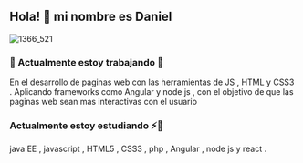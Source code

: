 ## Hola! 👋 mi nombre es Daniel


![1366_521](https://user-images.githubusercontent.com/77468883/107892418-bcea7880-6f03-11eb-9991-c7cad67ff62a.jpg)


### :wrench: Actualmente estoy trabajando :construction_worker: 
En el desarrollo de paginas web con las herramientas de JS , HTML y CSS3 . Aplicando frameworks como Angular y node js , con el objetivo de que las paginas web sean mas interactivas con el usuario
### Actualmente estoy estudiando :zap::memo:
java EE , javascript , HTML5 , CSS3 , php , Angular , node js y react .


